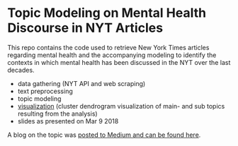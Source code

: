 # Topic Modeling on Mental Health Discourse in NYT Articles

This repo contains the code used to retrieve New York Times articles regarding mental health and the accompanying modeling to identify the contexts in which mental health has been discussed in the NYT over the last decades.

- data gathering (NYT API and web scraping)
- text preprocessing
- topic modeling
- [visualization](http://htmlpreview.github.io/?https://github.com/charissarentier/mental-health-discourse/blob/master/clustered_dendrogram.html) (cluster dendrogram visualization of main- and sub topics resulting from the analysis)
- slides as presented on Mar 9 2018

A blog on the topic was [posted to Medium and can be found here](https://medium.com/@charissarentier/).
